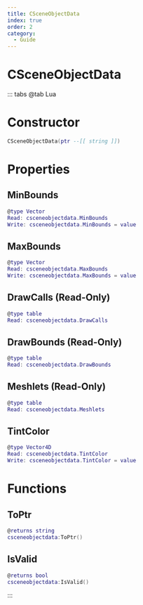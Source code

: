 ```yaml
---
title: CSceneObjectData
index: true
order: 2
category:
  - Guide
---
```


# CSceneObjectData

::: tabs
@tab Lua
# Constructor
```lua
CSceneObjectData(ptr --[[ string ]])
```
# Properties
## MinBounds 
```lua
@type Vector
Read: csceneobjectdata.MinBounds
Write: csceneobjectdata.MinBounds = value
```
## MaxBounds 
```lua
@type Vector
Read: csceneobjectdata.MaxBounds
Write: csceneobjectdata.MaxBounds = value
```
## DrawCalls (Read-Only)
```lua
@type table
Read: csceneobjectdata.DrawCalls
```
## DrawBounds (Read-Only)
```lua
@type table
Read: csceneobjectdata.DrawBounds
```
## Meshlets (Read-Only)
```lua
@type table
Read: csceneobjectdata.Meshlets
```
## TintColor 
```lua
@type Vector4D
Read: csceneobjectdata.TintColor
Write: csceneobjectdata.TintColor = value
```
# Functions
## ToPtr
```lua
@returns string
csceneobjectdata:ToPtr()
```
## IsValid
```lua
@returns bool
csceneobjectdata:IsValid()
```

:::